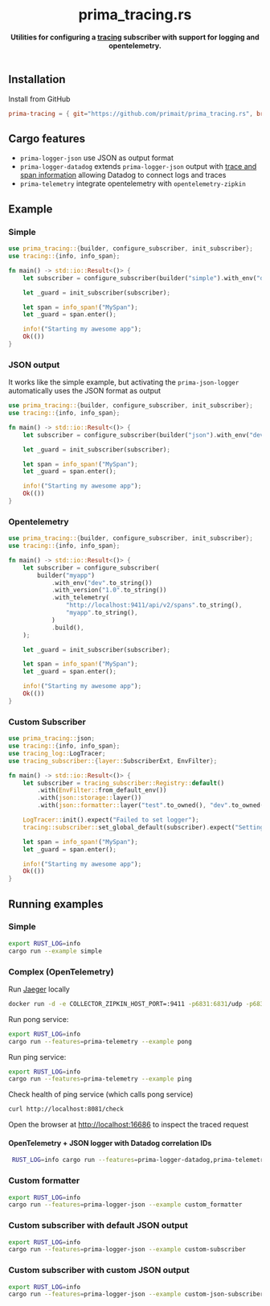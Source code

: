 <h1 align="center">prima_tracing.rs</h1>
<div align="center">
 <strong>
  Utilities for configuring a <a href="https://github.com/tokio-rs/tracing">tracing</a> subscriber with support for logging and opentelemetry.
 </strong>
</div>

<br />

## Installation

Install from GitHub

```toml
prima-tracing = { git="https://github.com/primait/prima_tracing.rs", branch="master" }
```

## Cargo features

- `prima-logger-json` use JSON as output format
- `prima-logger-datadog` extends `prima-logger-json` output with [trace and span information](https://docs.datadoghq.com/tracing/connect_logs_and_traces/opentelemetry/) allowing Datadog to connect logs and traces
- `prima-telemetry` integrate opentelemetry with `opentelemetry-zipkin`

## Example

### Simple

```rust
use prima_tracing::{builder, configure_subscriber, init_subscriber};
use tracing::{info, info_span};

fn main() -> std::io::Result<()> {
    let subscriber = configure_subscriber(builder("simple").with_env("dev".to_string()).build());

    let _guard = init_subscriber(subscriber);

    let span = info_span!("MySpan");
    let _guard = span.enter();

    info!("Starting my awesome app");
    Ok(())
}
```

### JSON output

It works like the simple example, but activating the `prima-json-logger` automatically uses the JSON format as output

```rust
use prima_tracing::{builder, configure_subscriber, init_subscriber};
use tracing::{info, info_span};

fn main() -> std::io::Result<()> {
    let subscriber = configure_subscriber(builder("json").with_env("dev".to_string()).build());

    let _guard = init_subscriber(subscriber);

    let span = info_span!("MySpan");
    let _guard = span.enter();

    info!("Starting my awesome app");
    Ok(())
}

```

### Opentelemetry

```rust
use prima_tracing::{builder, configure_subscriber, init_subscriber};
use tracing::{info, info_span};

fn main() -> std::io::Result<()> {
    let subscriber = configure_subscriber(
        builder("myapp")
            .with_env("dev".to_string())
            .with_version("1.0".to_string())
            .with_telemetry(
                "http://localhost:9411/api/v2/spans".to_string(),
                "myapp".to_string(),
            )
            .build(),
    );

    let _guard = init_subscriber(subscriber);

    let span = info_span!("MySpan");
    let _guard = span.enter();

    info!("Starting my awesome app");
    Ok(())
}

```

### Custom Subscriber

```rust
use prima_tracing::json;
use tracing::{info, info_span};
use tracing_log::LogTracer;
use tracing_subscriber::{layer::SubscriberExt, EnvFilter};

fn main() -> std::io::Result<()> {
    let subscriber = tracing_subscriber::Registry::default()
        .with(EnvFilter::from_default_env())
        .with(json::storage::layer())
        .with(json::formatter::layer("test".to_owned(), "dev".to_owned()));

    LogTracer::init().expect("Failed to set logger");
    tracing::subscriber::set_global_default(subscriber).expect("Setting default subscriber failed");

    let span = info_span!("MySpan");
    let _guard = span.enter();

    info!("Starting my awesome app");
    Ok(())
}
```

## Running examples

### Simple

```sh
export RUST_LOG=info
cargo run --example simple
```

### Complex (OpenTelemetry)

Run [Jaeger](https://www.jaegertracing.io) locally

```sh
docker run -d -e COLLECTOR_ZIPKIN_HOST_PORT=:9411 -p6831:6831/udp -p6832:6832/udp -p16686:16686 -p 9411:9411  jaegertracing/all-in-one:latest
```

Run pong service:

```sh
export RUST_LOG=info
cargo run --features=prima-telemetry --example pong
```

Run ping service:

```sh
export RUST_LOG=info
cargo run --features=prima-telemetry --example ping
```

Check health of ping service (which calls pong service)

```sh
curl http://localhost:8081/check
```

Open the browser at <http://localhost:16686> to inspect the traced request

#### OpenTelemetry + JSON logger with Datadog correlation IDs
```sh
 RUST_LOG=info cargo run --features=prima-logger-datadog,prima-telemetry --example datadog_json_logger
```
### Custom formatter

```sh
export RUST_LOG=info
cargo run --features=prima-logger-json --example custom_formatter
```

### Custom subscriber with default JSON output

```sh
export RUST_LOG=info
cargo run --features=prima-logger-json --example custom-subscriber
```

### Custom subscriber with custom JSON output

```sh
export RUST_LOG=info
cargo run --features=prima-logger-json --example custom-json-subscriber
```